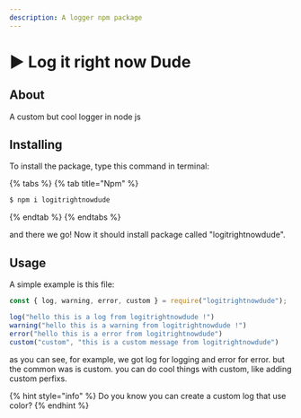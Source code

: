 ```yaml
---
description: A logger npm package
---
```


# ▶ Log it right now Dude



## About

A custom but cool logger in node js

## Installing

To install the package, type this command in terminal:

{% tabs %}
{% tab title="Npm" %}
```bash
$ npm i logitrightnowdude
```
{% endtab %}
{% endtabs %}

and there we go! Now it should install package called "logitrightnowdude".

## Usage

A simple example is this file:

```javascript
const { log, warning, error, custom } = require("logitrightnowdude");

log("hello this is a log from logitrightnowdude !")
warning("hello this is a warning from logitrightnowdude !")
error("hello this is a error from logitrightnowdude")
custom("custom", "this is a custom message from logitrightnowdude")
```

as you can see, for example, we got log for logging and error for error. but the common was is custom. you can do cool things with custom, like adding custom perfixs.

{% hint style="info" %}
Do you know you can create a custom log that use color?
{% endhint %}
